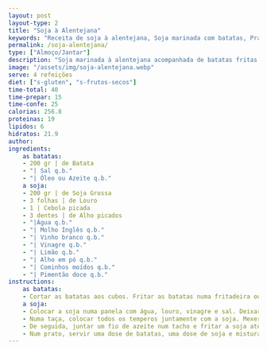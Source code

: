 ```yaml
---
layout: post
layout-type: 2
title: "Soja à Alentejana"
keywords: "Receita de soja à alentejana, Soja marinada com batatas, Prato vegano tradicional, Soja sem glúten, Como fazer soja à alentejana, Soja à alentejana, Prato vegano tradicional, Receita com soja grossa, Batatas fritas crocantes, Soja marinada, Receita vegana de soja à alentejana com batatas, Como preparar soja marinada à alentejana, Prato vegano fácil com soja e batatas, Receita tradicional portuguesa adaptada para veganos, Como fazer soja grossa com batatas fritas, Prato vegano sem glúten com toque tradicional, Receita prática de soja à alentejana com azeitonas e pickles, Cozinha portuguesa vegana, Soja em pratos tradicionais, Batatas na air fryer, Receita sem frutos secos, Alimentação plant-based, Marinada para soja grossa, Prato principal vegano saudável, Cominhos e pimentão doce em receitas, Receita económica com soja, Adaptação vegana de pratos tradicionais"
permalink: /soja-alentejana/
type: ["Almoço/Jantar"]
description: "Soja marinada à alentejana acompanhada de batatas fritas crocantes"
image: "/assets/img/soja-alentejana.webp"
serve: 4 refeições
diet: ["s-gluten", "s-frutos-secos"]
time-total: 40
time-prepar: 15
time-confe: 25
calorias: 256.8
proteinas: 19
lipidos: 6
hidratos: 21.9
author: 
ingredients:
    as batatas:
    - 200 gr | de Batata
    - "| Sal q.b."
    - "| Óleo ou Azeite q.b."
    a soja:
    - 200 gr | de Soja Grossa
    - 3 folhas | de Louro
    - 1 | Cebola picada
    - 3 dentes | de Alho picados
    - "|Água q.b."
    - "| Molho Inglês q.b."
    - "| Vinho branco q.b."
    - "| Vinagre q.b."
    - "| Limão q.b."
    - "| Alho em pó q.b."
    - "| Cominhos moídos q.b."
    - "| Pimentão doce q.b."
instructions:
    as batatas:
    - Cortar as batatas aos cubos. Fritar as batatas numa fritadeira ou pulverizá-las com azeite e fazê-las na _Air Fryer_. Reservar.
    a soja:
    - Colocar a soja numa panela com água, louro, vinagre e sal. Deixar ferver por 3 min. Retirar, passar por água fria e espremer de forma a retirar o máximo de água possível. Reservar.
    - Numa taça, colocar todos os temperos juntamente com a soja. Mexer bem e deixa a marinar, pelo menos 30min (se conseguir fazer de um dia para o outro, potencia o sabor).    
    - De seguida, juntar um fio de azeite num tacho e fritar a soja até que ganhe uma cor dourada.
    - Num prato, servir uma dose de batatas, uma dose de soja e misturar tudo. Finalizar com azeitonas e _pickles_ (opcional) e está pronto!
---
```

